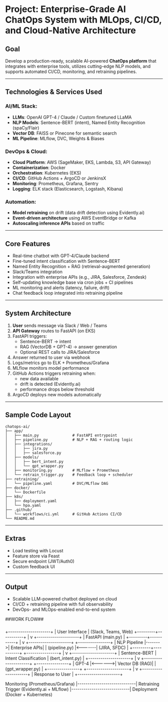 # Project: Enterprise-Grade AI ChatOps System with MLOps, CI/CD, and Cloud-Native Architecture

##  Goal
Develop a production-ready, scalable AI-powered **ChatOps platform** that integrates with enterprise tools, utilizes cutting-edge NLP models, and supports automated CI/CD, monitoring, and retraining pipelines.

---

##  Technologies & Services Used

### AI/ML Stack:
- **LLMs**: OpenAI GPT-4 / Claude / Custom finetuned LLaMA
- **NLP Models**: Sentence-BERT (intent), Named Entity Recognition (spaCy/Flair)
- **Vector DB**: FAISS or Pinecone for semantic search
- **ML Pipeline**: MLflow, DVC, Weights & Biases

### DevOps & Cloud:
- **Cloud Platform**: AWS (SageMaker, EKS, Lambda, S3, API Gateway)
- **Containerization**: Docker
- **Orchestration**: Kubernetes (EKS)
- **CI/CD**: GitHub Actions + ArgoCD or JenkinsX
- **Monitoring**: Prometheus, Grafana, Sentry
- **Logging**: ELK stack (Elasticsearch, Logstash, Kibana)

### Automation:
- **Model retraining** on drift (data drift detection using Evidently.ai)
- **Event-driven architecture** using AWS EventBridge or Kafka
- **Autoscaling inference APIs** based on traffic

---

##  Core Features

- Real-time chatbot with GPT-4/Claude backend
- Fine-tuned intent classification with Sentence-BERT
- Named Entity Recognition + RAG (retrieval-augmented generation)
- Slack/Teams integration
- Integration with enterprise APIs (e.g., JIRA, Salesforce, Zendesk)
- Self-updating knowledge base via cron jobs + CI pipelines
- ML monitoring and alerts (latency, failure, drift)
- Chat feedback loop integrated into retraining pipeline

---

##  System Architecture

1. **User** sends message via Slack / Web / Teams
2. **API Gateway** routes to FastAPI (on EKS)
3. FastAPI triggers:
   - Sentence-BERT → intent
   - RAG (VectorDB + GPT-4) → answer generation
   - Optional REST calls to JIRA/Salesforce
4. Answer returned to user via webhook
5. Logs/metrics go to ELK + Prometheus/Grafana
6. MLflow monitors model performance
7. GitHub Actions triggers retraining when:
   - new data available
   - drift is detected (Evidently.ai)
   - performance drops below threshold
8. ArgoCD deploys new models automatically

---

##  Sample Code Layout

```
chatops-ai/
├── app/
│   ├── main.py               # FastAPI entrypoint
│   ├── pipeline.py           # NLP + RAG + routing logic
│   ├── integrations/
│   │   ├── jira.py
│   │   ├── salesforce.py
│   ├── models/
│   │   ├── bert_intent.py
│   │   └── gpt_wrapper.py
│   ├── monitoring.py         # MLflow + Prometheus
│   └── retrain_trigger.py    # Feedback loop + scheduler
├── retraining/
│   └── pipeline.yaml         # DVC/MLflow DAG
├── docker/
│   └── Dockerfile
├── k8s/
│   ├── deployment.yaml
│   └── hpa.yaml
├── .github/
│   └── workflows/ci.yml      # GitHub Actions CI/CD
└── README.md
```

---

##  Extras
- Load testing with Locust
- Feature store via Feast
- Secure endpoint (JWT/Auth0)
- Custom feedback UI

---

##  Output
- Scalable LLM-powered chatbot deployed on cloud
- CI/CD + retraining pipeline with full observability
- DevOps- and MLOps-enabled end-to-end system

##WORK FLOW##
###
+---------------------+
|    User Interface   |  (Slack, Teams, Web)
+---------+-----------+
          |
          v
+---------------------+
|  FastAPI (main.py)  |
+---------+-----------+
          |
          v
+---------------------+        +----------------+
|    NLP Pipeline     |------->| Enterprise APIs|
|    (pipeline.py)    |<-------| (JIRA, SFDC)   |
+---------+-----------+        +----------------+
          |
          v
+---------------------+
|  Sentence-BERT      |  Intent Classification
|  (bert_intent.py)   |
+---------------------+
          |
          v
+---------------------+        +----------------+
|       GPT-4         |<------>|  Vector DB (RAG)|
|    (gpt_wrapper.py) |        +----------------+
+---------------------+
          |
          v
+---------------------+
|   Response to User  |
+---------------------+

  Monitoring (Prometheus/Grafana)
  |-----------------------------|
  Retraining Trigger (Evidently.ai + MLflow)
  |-----------------------------|
  Deployment (Docker + Kubernetes)

  ###